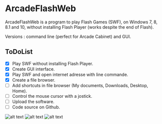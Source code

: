 # ArcadeFlashWeb
ArcadeFlashWeb is a program to play Flash Games (SWF), on Windows 7, 8, 8.1 and 10, without installing Flash Player (works despite the end of Flash).

Versions : command line (perfect for Arcade Cabinet) and GUI.

## ToDoList
* [x] Play SWF without installing Flash Player.
* [x] Create GUI interface.
* [x] Play SWF and open internet adresse with line commande.
* [x] Create a file browser.
* [ ] Add shortcuts in file browser (My documents, Downloads, Desktop, Home).
* [ ] Control the mouse cursor with a jostick.
* [ ] Upload the software.
* [ ] Code source on Github.

![alt text](https://github.com/aureyoboss/ArcadeFlashWeb/blob/main/Flash_RetroBat_AureyoBoss_01.jpg?raw=true)
![alt text](https://github.com/aureyoboss/ArcadeFlashWeb/blob/main/Flash_RetroBat_AureyoBoss_02.jpg?raw=true)
![alt text](https://github.com/aureyoboss/ArcadeFlashWeb/blob/main/Flash_RetroBat_AureyoBoss_03.jpg?raw=true)
